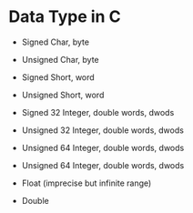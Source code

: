 # Data Type in C

  - Signed Char, byte

  - Unsigned Char, byte

  - Signed Short, word

  - Unsigned Short, word

  - Signed 32 Integer, double words, dwods

  - Unsigned 32 Integer, double words, dwods

  - Unsigned 64 Integer, double words, dwods

  - Unsigned 64 Integer, double words, dwods

  - Float (imprecise but infinite range)

  - Double
